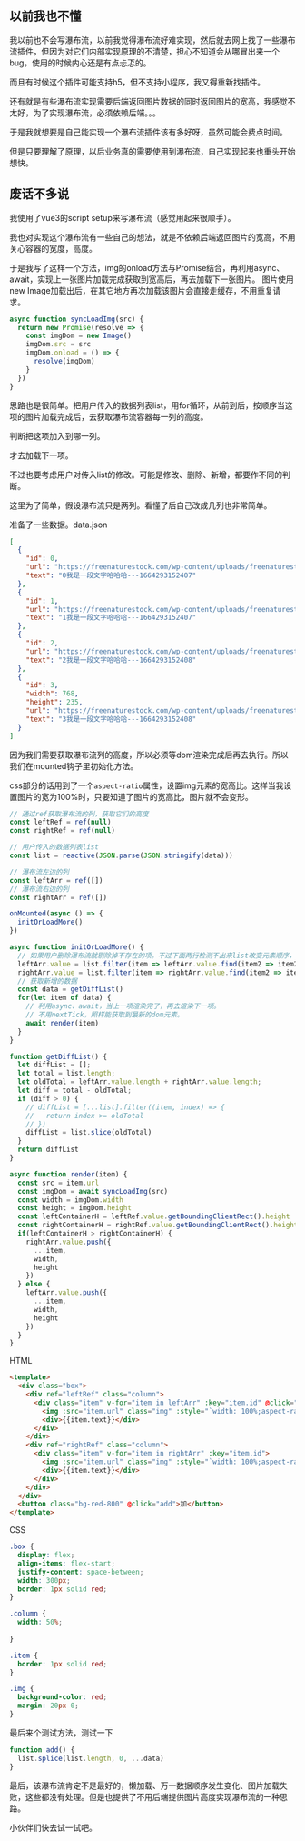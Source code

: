 
## 以前我也不懂

我以前也不会写瀑布流，以前我觉得瀑布流好难实现，然后就去网上找了一些瀑布流插件，但因为对它们内部实现原理的不清楚，担心不知道会从哪冒出来一个bug，使用的时候内心还是有点忐忑的。

而且有时候这个插件可能支持h5，但不支持小程序，我又得重新找插件。

还有就是有些瀑布流实现需要后端返回图片数据的同时返回图片的宽高，我感觉不太好，为了实现瀑布流，必须依赖后端。。。

于是我就想要是自己能实现一个瀑布流插件该有多好呀，虽然可能会费点时间。

但是只要理解了原理，以后业务真的需要使用到瀑布流，自己实现起来也重头开始想快。


## 废话不多说

我使用了vue3的script setup来写瀑布流（感觉用起来很顺手）。

我也对实现这个瀑布流有一些自己的想法，就是不依赖后端返回图片的宽高，不用关心容器的宽度，高度。

于是我写了这样一个方法，img的onload方法与Promise结合，再利用async、await，实现上一张图片加载完成获取到宽高后，再去加载下一张图片。
图片使用new Image加载出后，在其它地方再次加载该图片会直接走缓存，不用重复请求。
```js
async function syncLoadImg(src) {
  return new Promise(resolve => {
    const imgDom = new Image()
    imgDom.src = src
    imgDom.onload = () => {
      resolve(imgDom)
    }
  })
}
```

思路也是很简单。把用户传入的数据列表list，用for循环，从前到后，按顺序当这项的图片加载完成后，去获取瀑布流容器每一列的高度。

判断把这项加入到哪一列。

才去加载下一项。

不过也要考虑用户对传入list的修改。可能是修改、删除、新增，都要作不同的判断。

这里为了简单，假设瀑布流只是两列。看懂了后自己改成几列也非常简单。

准备了一些数据。data.json
```json
[
  {
    "id": 0,
    "url": "https://freenaturestock.com/wp-content/uploads/freenaturestock-2053-768x1152.jpg",
    "text": "0我是一段文字哈哈哈---1664293152407"
  },
  {
    "id": 1,
    "url": "https://freenaturestock.com/wp-content/uploads/freenaturestock-2046-768x399.jpg",
    "text": "1我是一段文字哈哈哈---1664293152407"
  },
  {
    "id": 2,
    "url": "https://freenaturestock.com/wp-content/uploads/freenaturestock-14-768x455.jpeg",
    "text": "2我是一段文字哈哈哈---1664293152408"
  },
  {
    "id": 3,
    "width": 768,
    "height": 235,
    "url": "https://freenaturestock.com/wp-content/uploads/freenaturestock-2000-768x235.jpg",
    "text": "3我是一段文字哈哈哈---1664293152408"
  }
]
```

因为我们需要获取瀑布流列的高度，所以必须等dom渲染完成后再去执行。所以我们在mounted钩子里初始化方法。

css部分的话用到了一个`aspect-ratio`属性，设置img元素的宽高比。这样当我设置图片的宽为100%时，只要知道了图片的宽高比，图片就不会变形。
```js
// 通过ref获取瀑布流的列，获取它们的高度
const leftRef = ref(null)
const rightRef = ref(null)

// 用户传入的数据列表list
const list = reactive(JSON.parse(JSON.stringify(data)))

// 瀑布流左边的列
const leftArr = ref([])
// 瀑布流右边的列
const rightArr = ref([])
```
```js
onMounted(async () => {
  initOrLoadMore()
})

async function initOrLoadMore() {
  // 如果用户删除瀑布流就剔除掉不存在的项。不过下面两行检测不出来list改变元素顺序，只能通过重新计算list来加入瀑布流了。
  leftArr.value = list.filter(item => leftArr.value.find(item2 => item2 === item))
  rightArr.value = list.filter(item => rightArr.value.find(item2 => item2 === item))
  // 获取新增的数据
  const data = getDiffList()
  for(let item of data) {
    // 利用async、await，当上一项渲染完了，再去渲染下一项。
    // 不用nextTick，照样能获取到最新的dom元素。
    await render(item)
  }
}
```
```js
function getDiffList() {
  let diffList = [];
  let total = list.length;
  let oldTotal = leftArr.value.length + rightArr.value.length;
  let diff = total - oldTotal;
  if (diff > 0) {
    // diffList = [...list].filter((item, index) => {
    //   return index >= oldTotal
    // })
    diffList = list.slice(oldTotal)
  }
  return diffList
}
```
```js
async function render(item) {
  const src = item.url
  const imgDom = await syncLoadImg(src)
  const width = imgDom.width
  const height = imgDom.height
  const leftContainerH = leftRef.value.getBoundingClientRect().height
  const rightContainerH = rightRef.value.getBoundingClientRect().height
  if(leftContainerH > rightContainerH) {
    rightArr.value.push({
      ...item,
      width,
      height
    })
  } else {
    leftArr.value.push({
      ...item,
      width,
      height
    })
  }
}
```
HTML
```html
<template>
  <div class="box">
    <div ref="leftRef" class="column">
      <div class="item" v-for="item in leftArr" :key="item.id" @click="del">
        <img :src="item.url" class="img" :style="`width: 100%;aspect-ratio: ${item.width / item.height}`" />
        <div>{{item.text}}</div>
      </div>
    </div>
    <div ref="rightRef" class="column">
      <div class="item" v-for="item in rightArr" :key="item.id">
        <img :src="item.url" class="img" :style="`width: 100%;aspect-ratio: ${item.width / item.height}`" />
        <div>{{item.text}}</div>
      </div>
    </div>
  </div>
  <button class="bg-red-800" @click="add">加</button>
</template>
```
CSS
```css
.box {
  display: flex;
  align-items: flex-start;
  justify-content: space-between;
  width: 300px;
  border: 1px solid red;
}

.column {
  width: 50%;
  
}

.item {
  border: 1px solid red;
}

.img {
  background-color: red;
  margin: 20px 0;
}
```
最后来个测试方法，测试一下
```js
function add() {
  list.splice(list.length, 0, ...data)
}
```

最后，该瀑布流肯定不是最好的，懒加载、万一数据顺序发生变化、图片加载失败，这些都没有处理。但是也提供了不用后端提供图片高度实现瀑布流的一种思路。

小伙伴们快去试一试吧。
